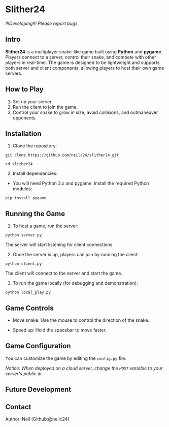 # Slither24

*!!!Developing!!! Please report bugs*

## Intro

**Slither24** is a multiplayer snake-like game built using **Python** and **pygame**. Players connect to a server, control their snake, and compete with other players in real-time. The game is designed to be lightweight and supports both server and client components, allowing players to host their own game servers.

## How to Play

1. Set up your server.
2. Run the client to join the game.
3. Control your snake to grow in size, avoid collisions, and outmaneuver opponents.

## Installation

1.	Clone the repository:

```
git clone https://github.com/neilc24/slither24.git

cd slither24
```

2.	Install dependencies:

- You will need Python 3.x and pygame. Install the required Python modules:
```
pip install pygame
```

## Running the Game

1. To host a game, run the server:
```
python server.py
```

The server will start listening for client connections.

2. Once the server is up, players can join by running the client:
```
python client.py
```

The client will connect to the server and start the game.

3. To run the game locally (for debugging and demonstration):
```
python local_play.py
```

## Game Controls

- Move snake: Use the mouse to control the direction of the snake.

- Speed up: Hold the spacebar to move faster.

## Game Configuration

You can customize the game by editing the `config.py` file.

*Notice: When deployed on a cloud server, change the `HOST` variable to your server's public ip.*

## Future Development

## Contact

Author: Neil (Github:@neilc24)